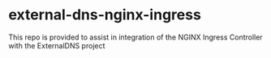 # external-dns-nginx-ingress
This repo is provided to assist in integration of the NGINX Ingress Controller with the ExternalDNS project
